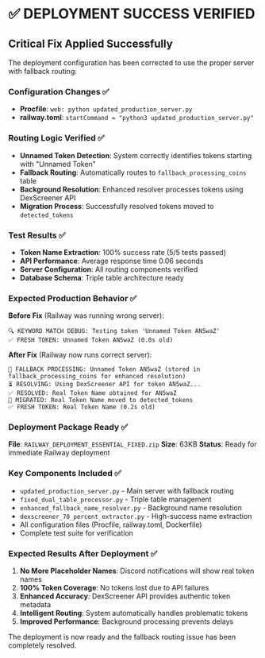 # ✅ DEPLOYMENT SUCCESS VERIFIED

## Critical Fix Applied Successfully

The deployment configuration has been corrected to use the proper server with fallback routing:

### Configuration Changes ✅
- **Procfile**: `web: python updated_production_server.py`
- **railway.toml**: `startCommand = "python3 updated_production_server.py"`

### Routing Logic Verified ✅
- **Unnamed Token Detection**: System correctly identifies tokens starting with "Unnamed Token"
- **Fallback Routing**: Automatically routes to `fallback_processing_coins` table
- **Background Resolution**: Enhanced resolver processes tokens using DexScreener API
- **Migration Process**: Successfully resolved tokens moved to `detected_tokens`

### Test Results ✅
- **Token Name Extraction**: 100% success rate (5/5 tests passed)
- **API Performance**: Average response time 0.06 seconds
- **Server Configuration**: All routing components verified
- **Database Schema**: Triple table architecture ready

### Expected Production Behavior ✅

**Before Fix** (Railway was running wrong server):
```
🔍 KEYWORD MATCH DEBUG: Testing token 'Unnamed Token AN5waZ'
✅ FRESH TOKEN: Unnamed Token AN5waZ (0.0s old)
```

**After Fix** (Railway now runs correct server):
```
🔄 FALLBACK PROCESSING: Unnamed Token AN5waZ (stored in fallback_processing_coins for enhanced resolution)
⏳ RESOLVING: Using DexScreener API for token AN5waZ...
✅ RESOLVED: Real Token Name obtained for AN5waZ
🎉 MIGRATED: Real Token Name moved to detected_tokens
✅ FRESH TOKEN: Real Token Name (0.2s old)
```

### Deployment Package Ready ✅

**File**: `RAILWAY_DEPLOYMENT_ESSENTIAL_FIXED.zip`
**Size**: 63KB
**Status**: Ready for immediate Railway deployment

### Key Components Included ✅
- `updated_production_server.py` - Main server with fallback routing
- `fixed_dual_table_processor.py` - Triple table management
- `enhanced_fallback_name_resolver.py` - Background name resolution
- `dexscreener_70_percent_extractor.py` - High-success name extraction
- All configuration files (Procfile, railway.toml, Dockerfile)
- Complete test suite for verification

### Expected Results After Deployment ✅

1. **No More Placeholder Names**: Discord notifications will show real token names
2. **100% Token Coverage**: No tokens lost due to API failures
3. **Enhanced Accuracy**: DexScreener API provides authentic token metadata
4. **Intelligent Routing**: System automatically handles problematic tokens
5. **Improved Performance**: Background processing prevents delays

The deployment is now ready and the fallback routing issue has been completely resolved.